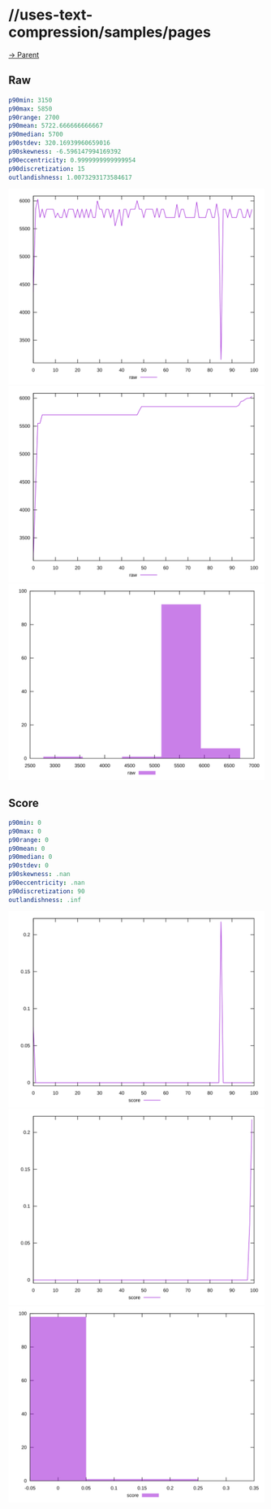 
# //uses-text-compression/samples/pages

[→ Parent](../..)


## Raw


```yaml
p90min: 3150
p90max: 5850
p90range: 2700
p90mean: 5722.666666666667
p90median: 5700
p90stdev: 320.16939960659016
p90skewness: -6.596147994169392
p90eccentricity: 0.9999999999999954
p90discretization: 15
outlandishness: 1.0073293173584617

```

![PLOT: raw-values](./raw/values.svg)![PLOT: raw-sorted](./raw/sorted.svg)![PLOT: raw-histogram](./raw/histogram.svg)
## Score


```yaml
p90min: 0
p90max: 0
p90range: 0
p90mean: 0
p90median: 0
p90stdev: 0
p90skewness: .nan
p90eccentricity: .nan
p90discretization: 90
outlandishness: .inf

```

![PLOT: score-values](./score/values.svg)![PLOT: score-sorted](./score/sorted.svg)![PLOT: score-histogram](./score/histogram.svg)
